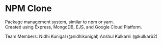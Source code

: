 # NPM Clone
Package management system, similar to npm or yarn. \
Created using Express, MongoDB, EJS, and Google Cloud Platform.

Team Members: 
Nidhi Kunigal (@nidhikunigal)
Anshul Kulkarni (@kulkar62)
